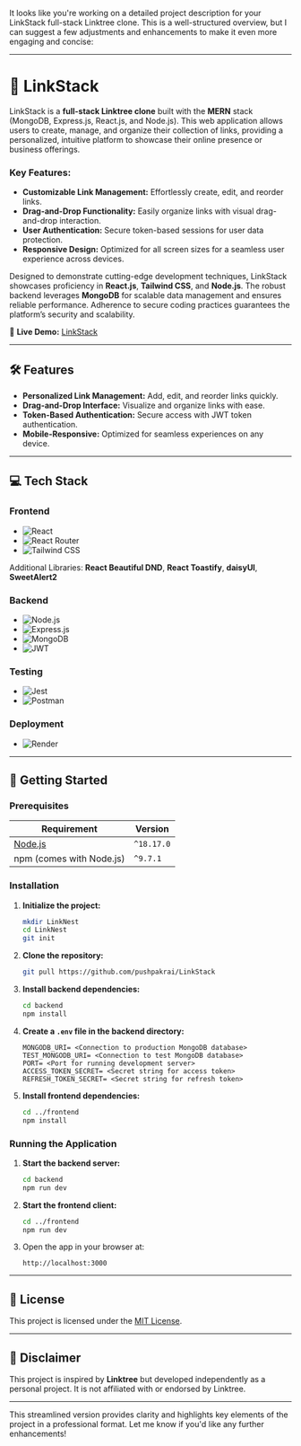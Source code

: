 It looks like you're working on a detailed project description for your LinkStack full-stack Linktree clone. This is a well-structured overview, but I can suggest a few adjustments and enhancements to make it even more engaging and concise:

---

# 🚀 **LinkStack**

LinkStack is a **full-stack Linktree clone** built with the **MERN** stack (MongoDB, Express.js, React.js, and Node.js). This web application allows users to create, manage, and organize their collection of links, providing a personalized, intuitive platform to showcase their online presence or business offerings.

### **Key Features:**
- **Customizable Link Management:** Effortlessly create, edit, and reorder links.
- **Drag-and-Drop Functionality:** Easily organize links with visual drag-and-drop interaction.
- **User Authentication:** Secure token-based sessions for user data protection.
- **Responsive Design:** Optimized for all screen sizes for a seamless user experience across devices.

Designed to demonstrate cutting-edge development techniques, LinkStack showcases proficiency in **React.js**, **Tailwind CSS**, and **Node.js**. The robust backend leverages **MongoDB** for scalable data management and ensures reliable performance. Adherence to secure coding practices guarantees the platform’s security and scalability.

🔗 **Live Demo:** [LinkStack](https://linknest.onrender.com/)

---

## 🛠️ **Features**

- **Personalized Link Management:** Add, edit, and reorder links quickly.
- **Drag-and-Drop Interface:** Visualize and organize links with ease.
- **Token-Based Authentication:** Secure access with JWT token authentication.
- **Mobile-Responsive:** Optimized for seamless experiences on any device.

---

## 💻 **Tech Stack**

### **Frontend**
- ![React](https://img.shields.io/badge/React-20232A?style=for-the-badge&logo=react&logoColor=61DAFB)
- ![React Router](https://img.shields.io/badge/React_Router-CA4245?style=for-the-badge&logo=react-router&logoColor=white)
- ![Tailwind CSS](https://img.shields.io/badge/Tailwind_CSS-38B2AC?style=for-the-badge&logo=tailwind-css&logoColor=white)

Additional Libraries: **React Beautiful DND**, **React Toastify**, **daisyUI**, **SweetAlert2**

### **Backend**
- ![Node.js](https://img.shields.io/badge/Node.js-43853D?style=for-the-badge&logo=node.js&logoColor=white)
- ![Express.js](https://img.shields.io/badge/Express.js-000000?style=for-the-badge&logo=express&logoColor=white)
- ![MongoDB](https://img.shields.io/badge/MongoDB-4EA94B?style=for-the-badge&logo=mongodb&logoColor=white)
- ![JWT](https://img.shields.io/badge/JWT-000000?style=for-the-badge&logo=JSON%20web%20tokens&logoColor=white)

### **Testing**
- ![Jest](https://img.shields.io/badge/Jest-C21325?style=for-the-badge&logo=jest&logoColor=white)
- ![Postman](https://img.shields.io/badge/Postman-FF6C37?style=for-the-badge&logo=Postman&logoColor=white)

### **Deployment**
- ![Render](https://img.shields.io/badge/Render-46E3B7?style=for-the-badge&logo=render&logoColor=white)

---

## 🚧 **Getting Started**

### **Prerequisites**
| Requirement | Version |
|-------------|---------|
| [Node.js](https://nodejs.org) | `^18.17.0` |
| npm (comes with Node.js) | `^9.7.1` |

### **Installation**

1. **Initialize the project:**
    ```bash
    mkdir LinkNest
    cd LinkNest
    git init
    ```

2. **Clone the repository:**
    ```bash
    git pull https://github.com/pushpakrai/LinkStack
    ```

3. **Install backend dependencies:**
    ```bash
    cd backend
    npm install
    ```

4. **Create a `.env` file in the backend directory:**
    ```env
    MONGODB_URI= <Connection to production MongoDB database>
    TEST_MONGODB_URI= <Connection to test MongoDB database>
    PORT= <Port for running development server>
    ACCESS_TOKEN_SECRET= <Secret string for access token>
    REFRESH_TOKEN_SECRET= <Secret string for refresh token>
    ```

5. **Install frontend dependencies:**
    ```bash
    cd ../frontend
    npm install
    ```

### **Running the Application**
1. **Start the backend server:**
    ```bash
    cd backend
    npm run dev
    ```

2. **Start the frontend client:**
    ```bash
    cd ../frontend
    npm run dev
    ```

3. Open the app in your browser at:
    ```
    http://localhost:3000
    ```

---

## 📜 **License**

This project is licensed under the [MIT License](LICENSE).

---

## 📝 **Disclaimer**

This project is inspired by **Linktree** but developed independently as a personal project. It is not affiliated with or endorsed by Linktree.

---

This streamlined version provides clarity and highlights key elements of the project in a professional format. Let me know if you'd like any further enhancements!
